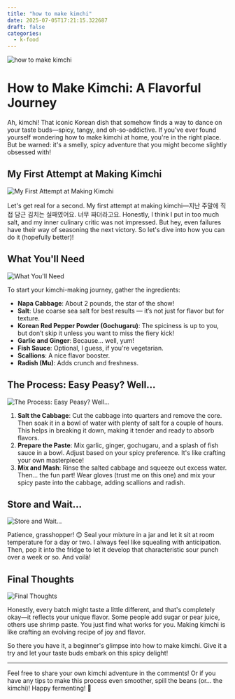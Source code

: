 ```yaml
---
title: "how to make kimchi"
date: 2025-07-05T17:21:15.322687
draft: false
categories:
  - k-food
---
```


![how to make kimchi](/images/2025-07-05-how-to-make-kimchi.jpg)

# How to Make Kimchi: A Flavorful Journey

Ah, kimchi! That iconic Korean dish that somehow finds a way to dance on your taste buds—spicy, tangy, and oh-so-addictive. If you've ever found yourself wondering how to make kimchi at home, you're in the right place. But be warned: it's a smelly, spicy adventure that you might become slightly obsessed with!

## My First Attempt at Making Kimchi
![My First Attempt at Making Kimchi](/images/2025-07-05-how-to-make-kimchi-h2-1.jpg)


Let's get real for a second. My first attempt at making kimchi—지난 주말에 직접 담근 김치는 실패였어요. 너무 짜더라고요. Honestly, I think I put in too much salt, and my inner culinary critic was not impressed. But hey, even failures have their way of seasoning the next victory. So let's dive into how you can do it (hopefully better)!

## What You'll Need
![What You'll Need](/images/2025-07-05-how-to-make-kimchi-h2-2.jpg)


To start your kimchi-making journey, gather the ingredients:

- **Napa Cabbage**: About 2 pounds, the star of the show!
- **Salt**: Use coarse sea salt for best results — it’s not just for flavor but for texture.
- **Korean Red Pepper Powder (Gochugaru)**: The spiciness is up to you, but don’t skip it unless you want to miss the fiery kick!
- **Garlic and Ginger**: Because... well, yum!
- **Fish Sauce**: Optional, I guess, if you're vegetarian.
- **Scallions**: A nice flavor booster.
- **Radish (Mu)**: Adds crunch and freshness.

## The Process: Easy Peasy? Well...
![The Process: Easy Peasy? Well...](/images/2025-07-05-how-to-make-kimchi-h2-3.jpg)


1. **Salt the Cabbage**: Cut the cabbage into quarters and remove the core. Then soak it in a bowl of water with plenty of salt for a couple of hours. This helps in breaking it down, making it tender and ready to absorb flavors.
2. **Prepare the Paste**: Mix garlic, ginger, gochugaru, and a splash of fish sauce in a bowl. Adjust based on your spicy preference. It's like crafting your own masterpiece!
3. **Mix and Mash**: Rinse the salted cabbage and squeeze out excess water. Then... the fun part! Wear gloves (trust me on this one) and mix your spicy paste into the cabbage, adding scallions and radish.

## Store and Wait...
![Store and Wait...](/images/2025-07-05-how-to-make-kimchi-h2-4.jpg)


Patience, grasshopper! 😊 Seal your mixture in a jar and let it sit at room temperature for a day or two. I always feel like squealing with anticipation. Then, pop it into the fridge to let it develop that characteristic sour punch over a week or so. And voilà!

## Final Thoughts
![Final Thoughts](/images/2025-07-05-how-to-make-kimchi-h2-5.jpg)


Honestly, every batch might taste a little different, and that's completely okay—it reflects your unique flavor. Some people add sugar or pear juice, others use shrimp paste. You just find what works for you. Making kimchi is like crafting an evolving recipe of joy and flavor.

So there you have it, a beginner's glimpse into how to make kimchi. Give it a try and let your taste buds embark on this spicy delight!

---

Feel free to share your own kimchi adventure in the comments! Or if you have any tips to make this process even smoother, spill the beans (or... the kimchi)! Happy fermenting! 🤗
